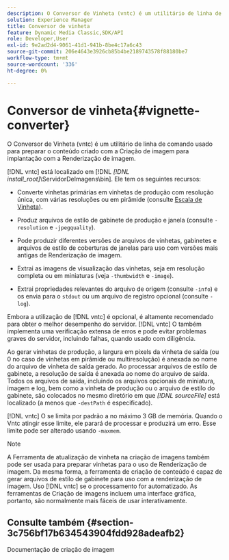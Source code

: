 ```yaml
---
description: O Conversor de Vinheta (vntc) é um utilitário de linha de comando usado para preparar o conteúdo criado com a Criação de imagem para implantação com a Renderização de imagem.
solution: Experience Manager
title: Conversor de vinheta
feature: Dynamic Media Classic,SDK/API
role: Developer,User
exl-id: 9e2ad2d4-9061-41d1-941b-8be4c17a6c43
source-git-commit: 206e4643e3926cb85b4be2189743578f88180be7
workflow-type: tm+mt
source-wordcount: '336'
ht-degree: 0%

---
```


# Conversor de vinheta{#vignette-converter}

O Conversor de Vinheta (vntc) é um utilitário de linha de comando usado para preparar o conteúdo criado com a Criação de imagem para implantação com a Renderização de imagem.

[!DNL vntc] está localizado em [!DNL *[!DNL install_root]*\ServidorDeImagens\bin]. Ele tem os seguintes recursos:

* Converte vinhetas primárias em vinhetas de produção com resolução única, com várias resoluções ou em pirâmide (consulte [Escala de Vinheta](../../../../ir-api/vntc/utilities/c-ir-vignette-converter-vntc/c-ir-vignette-scaling.md#concept-e373a29c2f954df98d704c7723804585)).
* Produz arquivos de estilo de gabinete de produção e janela (consulte `-resolution` e `-jpegquality`).

* Pode produzir diferentes versões de arquivos de vinhetas, gabinetes e arquivos de estilo de coberturas de janelas para uso com versões mais antigas de Renderização de imagem.
* Extrai as imagens de visualização das vinhetas, seja em resolução completa ou em miniaturas (veja `-thumbwidth` e `-image`).
* Extrai propriedades relevantes do arquivo de origem (consulte `-info`) e os envia para o `stdout` ou um arquivo de registro opcional (consulte `-log`).

Embora a utilização de [!DNL vntc] é opcional, é altamente recomendado para obter o melhor desempenho do servidor. [!DNL vntc] O também implementa uma verificação extensa de erros e pode evitar problemas graves do servidor, incluindo falhas, quando usado com diligência.

Ao gerar vinhetas de produção, a largura em pixels da vinheta de saída (ou 0 no caso de vinhetas em pirâmide ou multiresolução) é anexada ao nome do arquivo de vinheta de saída gerado. Ao processar arquivos de estilo de gabinete, a resolução de saída é anexada ao nome do arquivo de saída. Todos os arquivos de saída, incluindo os arquivos opcionais de miniatura, imagem e log, bem como a vinheta de produção ou o arquivo de estilo do gabinete, são colocados no mesmo diretório em que *[!DNL sourceFile]* está localizado (a menos que `-destPath` é especificado).

[!DNL vntc] O se limita por padrão a no máximo 3 GB de memória. Quando o Vntc atingir esse limite, ele parará de processar e produzirá um erro. Esse limite pode ser alterado usando `-maxmem`.

>[!NOTE]
>
>A Ferramenta de atualização de vinheta na criação de imagens também pode ser usada para preparar vinhetas para o uso de Renderização de imagem. Da mesma forma, a ferramenta de criação de conteúdo é capaz de gerar arquivos de estilo de gabinete para uso com a renderização de imagem. Uso [!DNL vntc] se o processamento for automatizado. As ferramentas de Criação de imagens incluem uma interface gráfica, portanto, são normalmente mais fáceis de usar interativamente.

## Consulte também {#section-3c756bf17b634543904fdd928adeafb2}

Documentação de criação de imagem
